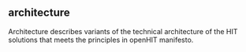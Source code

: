 ## architecture
Architecture describes variants of the technical architecture of the HIT solutions that meets the principles in openHIT manifesto.